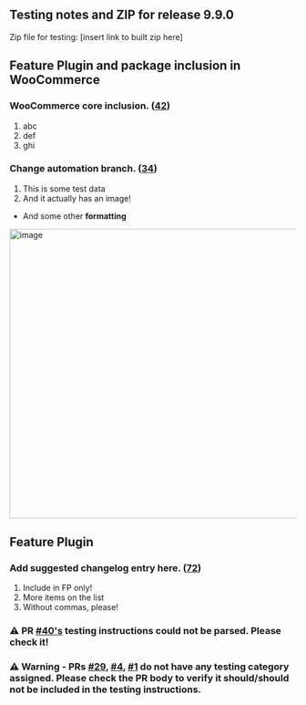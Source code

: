 ## Testing notes and ZIP for release 9.9.0

Zip file for testing: [insert link to built zip here]

## Feature Plugin and package inclusion in WooCommerce

### WooCommerce core inclusion. ([42](https://github.com/opr/woocommerce-gutenberg-products-block/pull/42))

1. abc
2. def
3. ghi

### Change automation branch. ([34](https://github.com/opr/woocommerce-gutenberg-products-block/pull/34))

1. This is some test data
2. And it actually has an image!

- And some other **formatting**
<img width="508" alt="image" src="https://user-images.githubusercontent.com/5656702/168291618-8ad0f673-0a21-4f8e-8797-25eb99e2d3e4.png">

## Feature Plugin

### Add suggested changelog entry here. ([72](https://github.com/opr/woocommerce-gutenberg-products-block/pull/72))

1. Include in FP only!
2. More items on the list
3. Without commas, please!

### ⚠️ PR [#40's](https://github.com/opr/woocommerce-gutenberg-products-block/pull/40) testing instructions could not be parsed. Please check it!

### ⚠️ Warning - PRs [#29](https://github.com/opr/woocommerce-gutenberg-products-block/pull/29), [#4](https://github.com/opr/woocommerce-gutenberg-products-block/pull/4), [#1](https://github.com/opr/woocommerce-gutenberg-products-block/pull/1) do not have any testing category assigned. Please check the PR body to verify it should/should not be included in the testing instructions.
